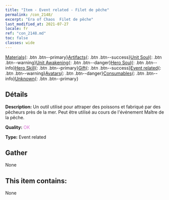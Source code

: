 ```yaml
---
title: "Item - Event related - Filet de pêche"
permalink: /con_2148/
excerpt: "Era of Chaos  Filet de pêche"
last_modified_at: 2021-07-27
locale: fr
ref: "con_2148.md"
toc: false
classes: wide
---
```

 [Materials](/ItemsFR/){: .btn .btn--primary}[Artifacts](/ItemsFR/Artifacts/){: .btn .btn--success}[Unit Soul](/ItemsFR/UnitSoul/){: .btn .btn--warning}[Unit Awakening](/ItemsFR/UnitAwakening/){: .btn .btn--danger}[Hero Soul](/ItemsFR/HeroSoul/){: .btn .btn--info}[Hero Skill](/ItemsFR/HeroSkill/){: .btn .btn--primary}[Gift](/ItemsFR/Gift/){: .btn .btn--success}[Event related](/ItemsFR/Events/){: .btn .btn--warning}[Avatars](/ItemsFR/Avatars/){: .btn .btn--danger}[Consumables](/ItemsFR/Consumables/){: .btn .btn--info}[Unknown](/ItemsFR/Unknown/){: .btn .btn--primary}

## Détails
 **Description:** Un outil utilisé pour attraper des poissons et fabriqué par des pêcheurs près de la mer. Peut être utilisé au cours de l'événement Maître de la pêche.

 **Quality:** <span style="color: #DA70D6">OK</span>

 **Type:** Event related

## Gather

  None

## This item contains:

  None


